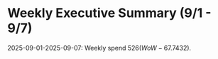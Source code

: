 # Weekly Executive Summary (9/1 - 9/7)

2025-09-01-2025-09-07: Weekly spend $526 (WoW -67.7%). Top driver: Misc ($432).
